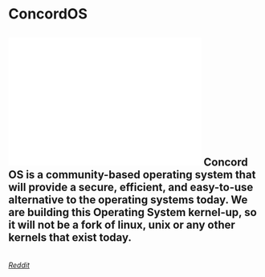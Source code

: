 # ConcordOS
<h2><img src="https://raw.githubusercontent.com/NullUsxr/ConcordOS/main/Images/logo2.png" height="256" width="384"> Concord OS is a community-based operating system that will provide a secure, efficient, and easy-to-use alternative to the operating systems today. We are building this Operating System kernel-up, so it will not be a fork of linux, unix or any other kernels that exist today.</h2>

<br>
<a href="https://www.reddit.com/r/ConcordOS/"><i>Reddit</i></a>  
